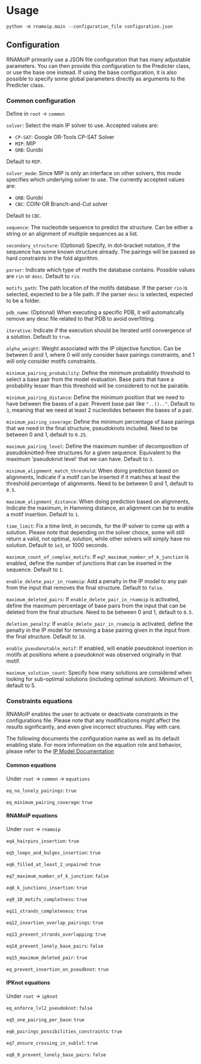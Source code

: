# Usage

`python -m rnamoip.main --configuration_file configuration.json`

## Configuration

RNAMoIP primarily use a JSON file configuration that has many adjustable parameters. You can then provide this configuration to the Predicter class, or use the base one instead. If using the base configuration, it is also possible to specify some global parameters directly as arguments to the Predicter class.

### Common configuration

Define in `root` -> `common`

`solver`: Select the main IP solver to use. Accepted values are:

- `CP-SAT`: Google OR-Tools CP-SAT Solver
- `MIP`: MIP
- `GRB`: Gurobi

Default to `MIP`.

`solver_mode`: Since MIP is only an interface on other solvers, this mode specifies which underlying solver to use. The currently accepted values are:

- `GRB`: Gurobi
- `CBC`: COIN-OR Branch-and-Cut solver

Default to `CBC`.

`sequence`: The nucleotide sequence to predict the structure. Can be either a string or an alignment of multiple sequences as a list.

`secondary_structure`: (Optional) Specify, in dot-bracket notation, if the sequence has some known structure already. The pairings will be passed as hard constraints in the fold algorithm.

`parser`: Indicate which type of motifs the database contains. Possible values are `rin` or `desc`. Default to `rin`.

`motifs_path`: The path location of the motifs database. If the parser `rin` is selected, expected to be a file path. If the parser `desc` is selected, expected to be a folder.

`pdb_name`: (Optional) When executing a specific PDB, it will automatically remove any desc file related to that PDB to avoid overfitting.

`iterative`: Indicate if the execution should be iterated until convergence of a solution. Default to `true`.

`alpha_weight`: Weight associated with the IP objective function. Can be between 0 and 1, where 0 will only consider base pairings constraints, and 1 will only consider motifs constraints.

`minimum_pairing_probability`: Define the minimum probability threshold to select a base pair from the model evaluation. Base pairs that have a probability lesser than this threshold will be considered to not be pairable.

`minimum_pairing_distance`: Define the minimum position that we need to have between the bases of a pair. Prevent base pair like `"..().."`. Default to `3`, meaning that we need at least 2 nucleotides between the bases of a pair.

`minimum_pairing_coverage`: Define the minimum percentage of base pairings that we need in the final structure, pseudoknots included. Need to be between 0 and 1, default to `0.25`.

`maximum_pairing_level`: Define the maximum number of decomposition of pseudoknotted-free structures for a given sequence. Equivalent to the maximum 'pseudoknot level' that we can have. Default to `3`.

`minimum_alignment_match_threshold`: When doing prediction based on alignments, Indicate if a motif can be inserted if it matches at least the threshold percentage of alignments. Need to be between 0 and 1, default to `0.5`.

`maximum_alignment_distance`: When doing prediction based on alignments, Indicate the maximum, in Hamming distance, an alignment can be to enable a motif insertion. Default to `1`.

`time_limit`: Fix a time limit, in seconds, for the IP solver to come up with a solution. Please note that depending on the solver choice, some will still return a valid, not optimal, solution, while other solvers will simply have no solution. Default to `1e3`, or 1000 seconds.

`maximum_count_of_complex_motifs`: If `eq7_maximum_number_of_k_junction` is enabled, define the number of junctions that can be inserted in the sequence. Default to `1`.

`enable_delete_pair_in_rnamoip`: Add a penalty in the IP model to any pair from the input that removes the final structure. Default to `false`.

`maximum_deleted_pairs`: If `enable_delete_pair_in_rnamoip` is activated, define the maximum percentage of base pairs from the input that can be deleted from the final structure. Need to be between 0 and 1, default to `0.5`.

`deletion_penalty`: If `enable_delete_pair_in_rnamoip` is activated, define the penalty in the IP model for removing a base pairing given in the input from the final structure. Default to `10`.

`enable_pseudonotable_motif`: If enabled, will enable pseudoknot insertion in motifs at positions where a pseudoknot was observed originally in that motif.

`maximum_solution_count`: Specify how many solutions are considered when looking for sub-optimal solutions (including optimal solution). Minimum of 1, default to 5.

### Constraints equations

RNAMoIP enables the user to activate or deactivate constraints in the configurations file.
Please note that any modifications might affect the results significantly, and even give incorrect structures. Play with care.

The following documents the configuration name as well as its default enabling state. For more information on the equation role and behavior, please refer to the [IP Model Documentation](ip_model.md)

#### Common equations

Under `root` -> `common` -> `equations`

`eq_no_lonely_pairings`: `true`

`eq_minimum_pairing_coverage`: `true`

#### RNAMoIP equations

Under `root` -> `rnamoip`

`eq4_hairpins_insertion`: `true`

`eq5_loops_and_bulges_insertion`: `true`

`eq6_filled_at_least_2_unpaired`: `true`

`eq7_maximum_number_of_k_junction`: `false`

`eq8_k_junctions_insertion`: `true`

`eq9_10_motifs_completness`: `true`

`eq11_strands_completeness`: `true`

`eq12_insertion_overlap_pairings`: `true`

`eq13_prevent_strands_overlapping`: `true`

`eq14_prevent_lonely_base_pairs`: `false`

`eq15_maximum_deleted_pair`: `true`

`eq_prevent_insertion_on_pseudknot`: `true`

#### IPKnot equations

Under `root` -> `ipknot`

`eq_enforce_lvl2_pseudoknot`: `false`

`eq5_one_pairing_per_base`: `true`

`eq6_pairings_possibilities_constraints`: `true`

`eq7_ensure_crossing_in_sublvl`: `true`

`eq8_9_prevent_lonely_base_pairs`: `false`
